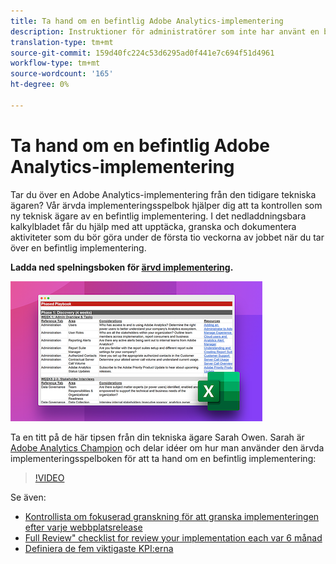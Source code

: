 ```yaml
---
title: Ta hand om en befintlig Adobe Analytics-implementering
description: Instruktioner för administratörer som inte har använt en befintlig Adobe Analytics-implementering tidigare.
translation-type: tm+mt
source-git-commit: 159d40fc224c53d6295ad0f441e7c694f51d4961
workflow-type: tm+mt
source-wordcount: '165'
ht-degree: 0%

---
```



# Ta hand om en befintlig Adobe Analytics-implementering

Tar du över en Adobe Analytics-implementering från den tidigare tekniska ägaren? Vår ärvda implementeringsspelbok hjälper dig att ta kontrollen som ny teknisk ägare av en befintlig implementering. I det nedladdningsbara kalkylbladet får du hjälp med att upptäcka, granska och dokumentera aktiviteter som du bör göra under de första tio veckorna av jobbet när du tar över en befintlig implementering.

**Ladda ned spelningsboken för  [ärvd implementering](assets/adobe_analytics_inherited_implementation_playbook.xlsx).**

![Playbook](assets/inherited-impl-playbook.png)

Ta en titt på de här tipsen från din tekniska ägare Sarah Owen. Sarah är [Adobe Analytics Champion](https://blog.adobe.com/en/publish/2020/10/27/adobe-analytics-champion-program.html#gs.ldf97p) och delar idéer om hur man använder den ärvda implementeringsspelboken för att ta hand om en befintlig implementering:

>[!VIDEO](https://video.tv.adobe.com/v/327314/?quality=12&learn=on)

Se även:

* [Kontrollista om fokuserad granskning för att granska implementeringen efter varje webbplatsrelease](/help/implement/review/focused-review.md)
* [Full Review&quot; checklist for review your implementation each var 6 månad](/help/implement/review/full-review.md)
* [Definiera de fem viktigaste KPI:erna](/help/implement/review/define-kpis.md)
